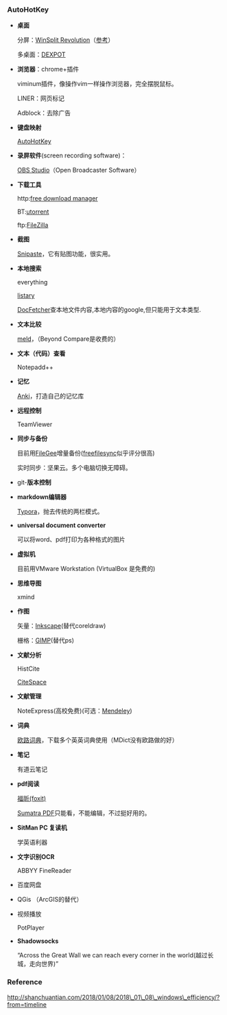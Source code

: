 ### AutoHotKey







* **桌面**

  分屏：[WinSplit Revolution](http://www.softpedia.com/get/System/System-Miscellaneous/WinSplit-Revolution.shtml)（[参考](https://www.online-tech-tips.com/free-software-downloads/split-or-divide-your-desktop-screen-into-multiple-parts/)）

  多桌面：[DEXPOT](http://dexpot.de/)

* **浏览器**：chrome+插件

  viminum插件，像操作vim一样操作浏览器，完全摆脱鼠标。

  LINER：网页标记

  Adblock：去除广告

* **键盘映射**

  [AutoHotKey](https://autohotkey.com/)

* **录屏软件**\(screen recording software\)：

  [OBS Studio](https://obsproject.com/)（Open Broadcaster Software）

* **下载工具**

  http:[free download manager](https://www.freedownloadmanager.org/)

  BT:[utorrent](http://www.utorrent.com/)

  ftp:[FileZilla](https://filezilla-project.org/)

* **截图**

  [Snipaste](https://zh.snipaste.com/)，它有贴图功能，很实用。

* **本地搜索**

  everything

  [listary](http://www.listary.com/)

  [DocFetcher](http://docfetcher.sourceforge.net/en/index.html)查本地文件内容,本地内容的google,但只能用于文本类型.

* ​**文本比较**

  [meld](http://meldmerge.org/)，（Beyond Compare是收费的）

* **文本（代码）查看**

  Notepadd++

* **记忆**

  [Anki](https://apps.ankiweb.net/)，打造自己的记忆库

* **远程控制**

  TeamViewer

* **同步与备份**

  目前用[FileGee](http://cn.filegee.com/)增量备份\([freefilesync](https://www.freefilesync.org/)似乎评分很高\)

  实时同步：坚果云。多个电脑切换无障碍。

* git-**版本控制**

* **markdown编辑器**

  [Typora](https://typora.io/)，抛去传统的两栏模式。

* **universal document converter**

  可以将word、pdf打印为各种格式的图片

* **虚拟机**

  目前用VMware Workstation \(VirtualBox 是免费的\)

* **思维导图**

  xmind

* **作图**

  矢量：[Inkscape](https://inkscape.org/zh/)\(替代coreldraw\)

  栅格：[GIMP](https://www.gimp.org/)\(替代ps\)

* **文献分析**

  HistCite

  [CiteSpace](http://cluster.cis.drexel.edu/~cchen/citespace/)

* **文献管理**

  NoteExpress\(高校免费\)\(可选：[Mendeley](https://www.mendeley.com/)\)

* **词典**

  [欧路词典](https://www.eudic.net/v4/en/app/eudic)，下载多个英英词典使用（MDict没有欧路做的好）

* **笔记**

  有道云笔记

* **pdf阅读**

  [福昕\(foxit\)](https://www.foxitsoftware.cn/downloads/)

  [Sumatra PDF](https://www.sumatrapdfreader.org/free-pdf-reader.html)只能看，不能编辑，不过挺好用的。

* **SitMan PC 复读机**

  学英语利器

* **文字识别OCR**

  ABBYY FineReader

* 百度网盘

* QGis （ArcGIS的替代）

* 视频播放

  PotPlayer

* **Shadowsocks**

  “Across the Great Wall we can reach every corner in the world\(越过长城，走向世界\)”



### Reference

http://shanchuantian.com/2018/01/08/2018\_01\_08\_windows\_efficiency/?from=timeline

